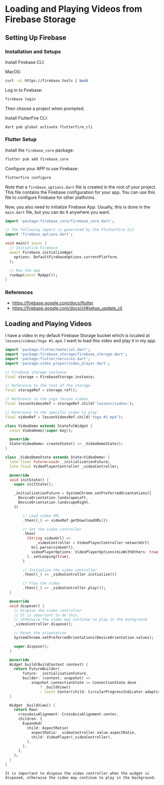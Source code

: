 # Loading and Playing Videos from Firebase Storage

## Setting Up Firebase 

### Installation and Setups

Install Firebase CLI:

MacOS:

```sh
curl -sL https://firebase.tools | bash
```

Log in to Firebase:

```sh
firebase login
```

Then choose a project when prompted.

Install FlutterFire CLI:

```sh
dart pub global activate flutterfire_cli
```


### Flutter Setup

Install the `firebase_core` package:

```sh
flutter pub add firebase_core
```

Configure your APP to use Firebase:

```sh
flutterfire configure
```

Note that a `firebase_options.dart` file is created in the root of your project. This file contains the Firebase configuration for your app. You can use this file to configure Firebase for other platforms.


Now, you also need to initialize Firebase App.
Usually, this is done in the `main.dart` file, but you can do it anywhere you want.

```dart
import 'package:firebase_core/firebase_core.dart';

// The following import is generated by the FlutterFire CLI
import 'firebase_options.dart';

void main() async {
  // Initialize Firebase
  await Firebase.initializeApp(
    options: DefaultFirebaseOptions.currentPlatform,
  );
  
  // Run the app
  runApp(const MyApp());
}
```


### References
- https://firebase.google.com/docs/flutter
- https://firebase.google.com/docs/cli#setup_update_cli


## Loading and Playing Videos

I have a video in my default Firebase Storage bucket which is located at `lessons/videos/Yoga #1.mp4`. 
I want to load this video and play it in my app.

```dart
import 'package:flutter/material.dart';
import 'package:firebase_storage/firebase_storage.dart';
import 'package:flutter/services.dart';
import 'package:video_player/video_player.dart';

// Firebase storage instance
final storage = FirebaseStorage.instance;

// Reference to the root of the storage
final storageRef = storage.ref();

// Reference to the yoga lesson videos
final lessonVideosRef = storageRef.child('lessons/videos');

// Reference to the specific video to play
final videoRef = lessonVideosRef.child('Yoga #1.mp4');

class VideoDemo extends StatefulWidget {
  const VideoDemo({super.key});

  @override
  State<VideoDemo> createState() => _VideoDemoState();
}

class _VideoDemoState extends State<VideoDemo> {
  late final Future<void> _initializationFuture;
  late final VideoPlayerController _videoController;

  @override
  void initState() {
    super.initState();

    _initializationFuture = SystemChrome.setPreferredOrientations([
      DeviceOrientation.landscapeLeft,
      DeviceOrientation.landscapeRight,
    ])

        // Load video URL
        .then((_) => videoRef.getDownloadURL())

        // Set the video controller
        .then(
          (String videoUrl) =>
              _videoController = VideoPlayerController.networkUrl(
            Uri.parse(videoUrl),
            videoPlayerOptions: VideoPlayerOptions(mixWithOthers: true),
          )..setLooping(true),
        )

        // Initialize the video controller
        .then((_) => _videoController.initialize())

        // Play the video
        .then((_) => _videoController.play());
  }

  @override
  void dispose() {
    // Dispose the video controller
    // It is important to do this,
    // otherwise the video may continue to play in the background
    _videoController.dispose();

    // Reset the orientation
    SystemChrome.setPreferredOrientations(DeviceOrientation.values);

    super.dispose();
  }

  @override
  Widget build(BuildContext context) {
    return FutureBuilder(
        future: _initializationFuture,
        builder: (context, snapshot) =>
            snapshot.connectionState == ConnectionState.done
                ? _buildView()
                : const Center(child: CircularProgressIndicator.adaptive()));
  }

  Widget _buildView() {
    return Row(
      crossAxisAlignment: CrossAxisAlignment.center,
      children: [
        Expanded(
          child: AspectRatio(
            aspectRatio: _videoController.value.aspectRatio,
            child: VideoPlayer(_videoController),
          ),
        ),
      ],
    );
  }
}
```

```{note}
It is important to dispose the video controller when the widget is disposed, otherwise the video may continue to play in the background.
```
